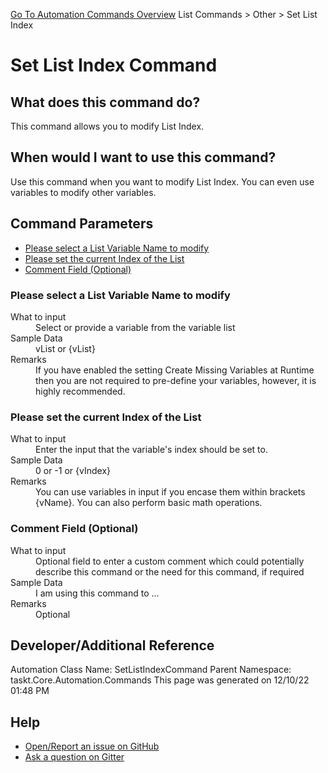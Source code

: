 <!--TITLE: Set List Index Command -->
<!-- SUBTITLE: a command in the List Commands group. -->
[Go To Automation Commands Overview](/automation-commands.md)
List Commands &gt; Other &gt; Set List Index


# Set List Index Command


## What does this command do?
This command allows you to modify List Index.


## When would I want to use this command?
Use this command when you want to modify List Index.  You can even use variables to modify other variables.


## Command Parameters
- [Please select a List Variable Name to modify](#param_0)
- [Please set the current Index of the List](#param_1)
- [Comment Field (Optional)](#param_2)


<a id="param_0"></a>
### Please select a List Variable Name to modify


<dl>
<dt>What to input</dt><dd>Select or provide a variable from the variable list</dd>
<dt>Sample Data</dt><dd>vList or {vList}</dd>
<dt>Remarks</dt><dd>If you have enabled the setting Create Missing Variables at Runtime then you are not required to pre-define your variables, however, it is highly recommended.</dd>
</dl>




<a id="param_1"></a>
### Please set the current Index of the List


<dl>
<dt>What to input</dt><dd>Enter the input that the variable's index should be set to.</dd>
<dt>Sample Data</dt><dd>0 or -1 or {vIndex}</dd>
<dt>Remarks</dt><dd>You can use variables in input if you encase them within brackets {vName}.  You can also perform basic math operations.</dd>
</dl>




<a id="param_2"></a>
### Comment Field (Optional)


<dl>
<dt>What to input</dt><dd>Optional field to enter a custom comment which could potentially describe this command or the need for this command, if required</dd>
<dt>Sample Data</dt><dd>I am using this command to ...</dd>
<dt>Remarks</dt><dd>Optional</dd>
</dl>




## Developer/Additional Reference
Automation Class Name: SetListIndexCommand
Parent Namespace: taskt.Core.Automation.Commands
This page was generated on 12/10/22 01:48 PM


## Help
- [Open/Report an issue on GitHub](https://github.com/rcktrncn/taskt/issues/new)
- [Ask a question on Gitter](https://gitter.im/taskt-rpa/Lobby)
